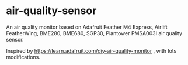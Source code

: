 # air-quality-sensor
An air quality monitor based on Adafruit Feather M4 Express, Airlift FeatherWing,
 BME280, BME680, SGP30, Plantower PMSA003I air quality sensor.

Inspired by https://learn.adafruit.com/diy-air-quality-monitor , with lots modifications.